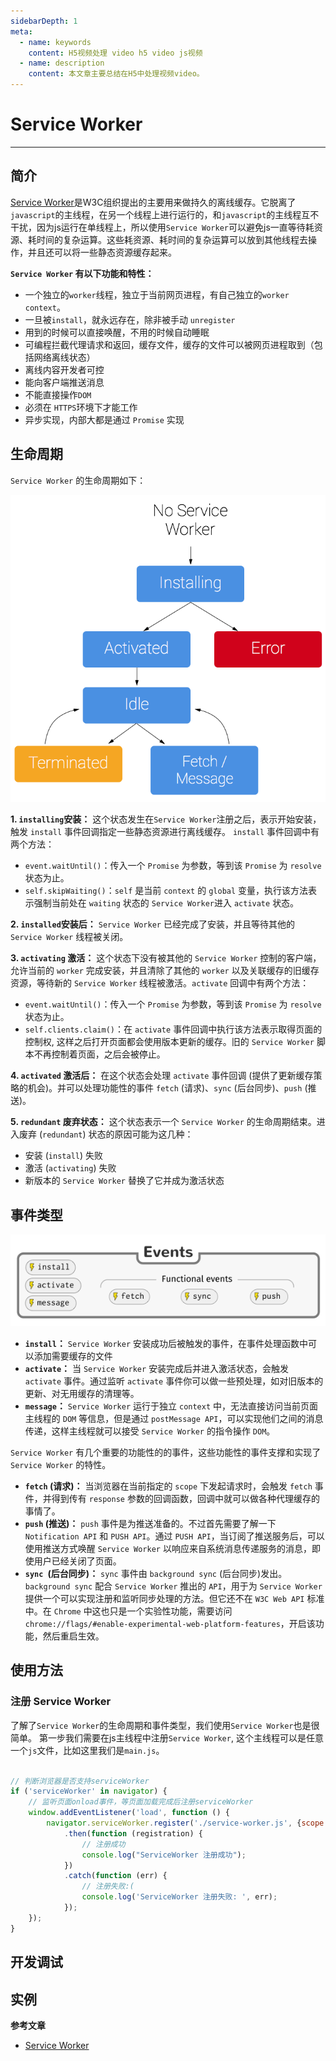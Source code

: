 ```yaml
---
sidebarDepth: 1
meta:
  - name: keywords
    content: H5视频处理 video h5 video js视频
  - name: description
    content: 本文章主要总结在H5中处理视频video。
---
```



# Service Worker

---

##  简介

[Service Worker](https://developer.mozilla.org/zh-CN/docs/Web/API/Service_Worker_API/Using_Service_Workers)是W3C组织提出的主要用来做持久的离线缓存。它脱离了`javascript`的主线程，在另一个线程上进行运行的，和`javascript`的主线程互不干扰，因为js运行在单线程上，所以使用`Service Worker`可以避免js一直等待耗资源、耗时间的复杂运算。这些耗资源、耗时间的复杂运算可以放到其他线程去操作，并且还可以将一些静态资源缓存起来。

**`Service Worker` 有以下功能和特性：**

- 一个独立的`worker`线程，独立于当前网页进程，有自己独立的`worker context`。
- 一旦被`install`，就永远存在，除非被手动 `unregister`
- 用到的时候可以直接唤醒，不用的时候自动睡眠
- 可编程拦截代理请求和返回，缓存文件，缓存的文件可以被网页进程取到（包括网络离线状态）
- 离线内容开发者可控
- 能向客户端推送消息
- 不能直接操作`DOM`
- 必须在 `HTTPS`环境下才能工作
- 异步实现，内部大都是通过 `Promise` 实现

##  生命周期

`Service Worker` 的生命周期如下：

![生命周期](/img/sw-lifecycle.png)

**1. `installing`安装：** 这个状态发生在` Service Worker `注册之后，表示开始安装，触发 `install` 事件回调指定一些静态资源进行离线缓存。
`install` 事件回调中有两个方法：

- `event.waitUntil()`：传入一个 `Promise` 为参数，等到该 `Promise` 为 `resolve` 状态为止。
- `self.skipWaiting()`：`self` 是当前 `context` 的 `global` 变量，执行该方法表示强制当前处在 `waiting` 状态的 `Service Worker`进入 `activate` 状态。

**2. `installed`安装后：** `Service Worker` 已经完成了安装，并且等待其他的 `Service Worker` 线程被关闭。

**3. `activating` 激活：** 这个状态下没有被其他的 `Service Worker` 控制的客户端，允许当前的 `worker` 完成安装，并且清除了其他的 `worker` 以及关联缓存的旧缓存资源，等待新的 `Service Worker` 线程被激活。`activate` 回调中有两个方法：

- `event.waitUntil()`：传入一个 `Promise` 为参数，等到该 `Promise` 为 `resolve` 状态为止。
- `self.clients.claim()`：在 `activate` 事件回调中执行该方法表示取得页面的控制权, 这样之后打开页面都会使用版本更新的缓存。旧的 `Service Worker` 脚本不再控制着页面，之后会被停止。


**4. `activated` 激活后：** 在这个状态会处理 `activate` 事件回调 (提供了更新缓存策略的机会)。并可以处理功能性的事件 `fetch` (请求)、`sync` (后台同步)、`push` (推送)。

**5. `redundant` 废弃状态：** 这个状态表示一个 `Service Worker` 的生命周期结束。进入废弃 (`redundant`) 状态的原因可能为这几种：

- 安装 (`install`) 失败
- 激活 (`activating`) 失败
- 新版本的 `Service Worker` 替换了它并成为激活状态


## 事件类型

![Service Worker 的事件](/img/sw-events.png)

- **`install`：** `Service Worker` 安装成功后被触发的事件，在事件处理函数中可以添加需要缓存的文件
- **`activate`：**  当 `Service Worker` 安装完成后并进入激活状态，会触发 `activate` 事件。通过监听 `activate` 事件你可以做一些预处理，如对旧版本的更新、对无用缓存的清理等。
- **`message`：**  `Service Worker` 运行于独立 `context` 中，无法直接访问当前页面主线程的 `DOM` 等信息，但是通过 `postMessage API`，可以实现他们之间的消息传递，这样主线程就可以接受 `Service Worker` 的指令操作 `DOM`。

`Service Worker` 有几个重要的功能性的的事件，这些功能性的事件支撑和实现了 `Service Worker` 的特性。

- **`fetch` (请求)：** 当浏览器在当前指定的 `scope` 下发起请求时，会触发 `fetch` 事件，并得到传有 `response` 参数的回调函数，回调中就可以做各种代理缓存的事情了。
- **`push` (推送)：** `push` 事件是为推送准备的。不过首先需要了解一下 `Notification API` 和 `PUSH API`。通过 `PUSH API`，当订阅了推送服务后，可以使用推送方式唤醒 `Service Worker` 以响应来自系统消息传递服务的消息，即使用户已经关闭了页面。
- **`sync `(后台同步)：** `sync` 事件由 `background sync` (后台同步)发出。`background sync` 配合 `Service Worker` 推出的 `API`，用于为 `Service Worker` 提供一个可以实现注册和监听同步处理的方法。但它还不在 `W3C Web API` 标准中。在 `Chrome` 中这也只是一个实验性功能，需要访问 `chrome://flags/#enable-experimental-web-platform-features`，开启该功能，然后重启生效。

## 使用方法


### 注册 Service Worker

了解了`Service Worker`的生命周期和事件类型，我们使用`Service Worker`也是很简单。
第一步我们需要在js主线程中注册`Service Worker`, 这个主线程可以是任意一个`js`文件，比如这里我们是`main.js`。

```js

// 判断浏览器是否支持serviceWorker
if ('serviceWorker' in navigator) {
    // 监听页面onload事件，等页面加载完成后注册serviceWorker
    window.addEventListener('load', function () {
        navigator.serviceWorker.register('./service-worker.js', {scope: './'})
            .then(function (registration) {
                // 注册成功
                console.log("ServiceWorker 注册成功");
            })
            .catch(function (err) {
                // 注册失败:(
                console.log('ServiceWorker 注册失败: ', err);
            });
    });
}
```



## 开发调试


## 实例



**参考文章**

- [Service Worker](https://lavas.baidu.com/pwa/offline-and-cache-loading/service-worker/service-worker-introduction)